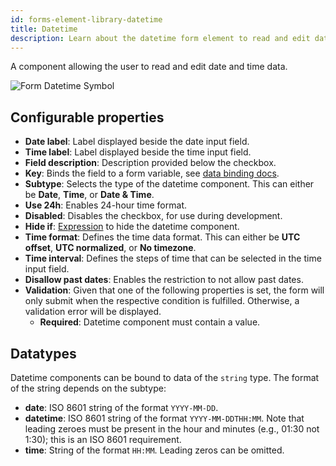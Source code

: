 ```yaml
---
id: forms-element-library-datetime
title: Datetime
description: Learn about the datetime form element to read and edit date and time data.
---
```


A component allowing the user to read and edit date and time data.

![Form Datetime Symbol](/img/form-icons/form-datetime.svg)

## Configurable properties

- **Date label**: Label displayed beside the date input field.
- **Time label**: Label displayed beside the time input field.
- **Field description**: Description provided below the checkbox.
- **Key**: Binds the field to a form variable, see [data binding docs](../configuration/forms-config-data-binding.md).
- **Subtype**: Selects the type of the datetime component. This can either be **Date**, **Time**, or **Date & Time**.
- **Use 24h**: Enables 24-hour time format.
- **Disabled**: Disables the checkbox, for use during development.
- **Hide if**: [Expression](/bpmn-dmn/feel/language-guide/feel-expressions-introduction.md) to hide the datetime component.
- **Time format**: Defines the time data format. This can either be **UTC offset**, **UTC normalized**, or **No timezone**.
- **Time interval**: Defines the steps of time that can be selected in the time input field.
- **Disallow past dates**: Enables the restriction to not allow past dates.
- **Validation**: Given that one of the following properties is set, the form will only submit when the respective condition is fulfilled. Otherwise, a validation error will be displayed.
  - **Required**: Datetime component must contain a value.

## Datatypes

Datetime components can be bound to data of the `string` type. The format of the string depends on the subtype:

- **date**: ISO 8601 string of the format `YYYY-MM-DD`.
- **datetime**: ISO 8601 string of the format `YYYY-MM-DDTHH:MM`. Note that leading zeroes must be present in the hour and minutes (e.g., 01:30 not 1:30); this is an ISO 8601 requirement.
- **time**: String of the format `HH:MM`. Leading zeros can be omitted.
